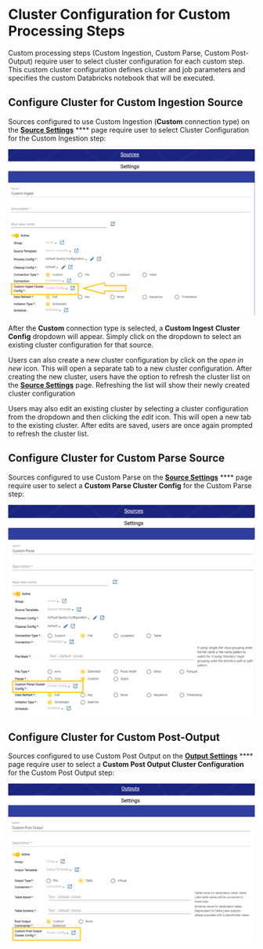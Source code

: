 # Cluster Configuration for Custom Processing Steps

Custom processing steps (Custom Ingestion, Custom Parse, Custom Post-Output) require user to select cluster configuration for each custom step. This custom cluster configuration defines cluster and job parameters and specifies the custom Databricks notebook that will be executed.



## Configure Cluster for Custom Ingestion Source

Sources configured to use Custom Ingestion (**Custom** connection type) on the [**Source Settings**](../../../source-configuration/source-details.md) **** page require user to select Cluster Configuration for the Custom Ingestion step:

![](<../../../../.gitbook/assets/image (390) (2).png>)

After the **Custom** connection type is selected, a **Custom Ingest** **Cluster Config** dropdown will appear. Simply click on the dropdown to select an existing cluster configuration for that source.

Users can also create a new cluster configuration by click on the _open in new_ icon. This will open a separate tab to a new cluster configuration. After creating the new cluster, users have the option to refresh the cluster list on the [**Source Settings**](../../../source-configuration/source-details.md) page. Refreshing the list will show their newly created cluster configuration

Users may also edit an existing cluster by selecting a cluster configuration from the dropdown and then clicking the _edit_ icon. This will open a new tab to the existing cluster. After edits are saved, users are once again prompted to refresh the cluster list.

## Configure Cluster for Custom Parse Source

Sources configured to use Custom Parse on the [**Source Settings**](../../../source-configuration/source-details.md) **** page require user to select a **Custom Parse Cluster Config** for the Custom Parse step:

![](<../../../../.gitbook/assets/image (381) (1) (1) (1).png>)



## Configure Cluster for Custom Post-Output

Sources configured to use Custom Post Output on the [**Output Settings**](../../../output-configuration/output-details.md) **** page require user to select a **Custom Post Output Cluster Configuration** for the Custom Post Output step:

![](<../../../../.gitbook/assets/image (385) (1) (1) (1).png>)
